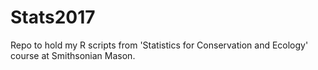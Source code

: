 # Stats2017
Repo to hold my R scripts from 'Statistics for Conservation and Ecology' course at Smithsonian Mason.
